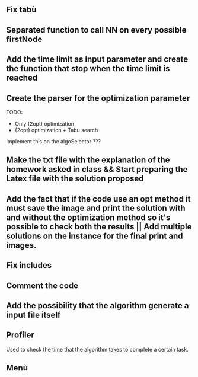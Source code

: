 ## Fix tabù

## Separated function to call NN on every possible firstNode

## Add the time limit as input parameter and create the function that stop when the time limit is reached

## Create the parser for the optimization parameter

TODO:
 - Only (2opt) optimization 
 - (2opt) optimization + Tabu search

 Implement this on the algoSelector ???

## Make the txt file with the explanation of the homework asked in class && Start preparing the Latex file with the solution proposed

## Add the fact that if the code use an opt method it must save the image and print the solution with and without the optimization method so it's possible to check both the results || Add multiple solutions on the instance for the final print and images. 









## Fix includes

## Comment the code

## Add the possibility that the algorithm generate a input file itself

## Profiler
Used to check the time that the algorithm takes to complete a certain task.

## Menù